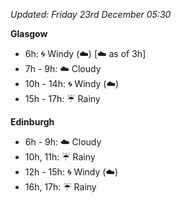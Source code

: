 *Updated: Friday 23rd December 05:30*

**Glasgow**

* 6h: :cyclone: Windy (:cloud:) [:cloud: as of 3h]
* 7h - 9h: :cloud: Cloudy
* 10h - 14h: :cyclone: Windy (:cloud:)
* 15h - 17h: :umbrella: Rainy

**Edinburgh**

* 6h - 9h: :cloud: Cloudy
* 10h, 11h: :umbrella: Rainy
* 12h - 15h: :cyclone: Windy (:cloud:)
* 16h, 17h: :umbrella: Rainy
